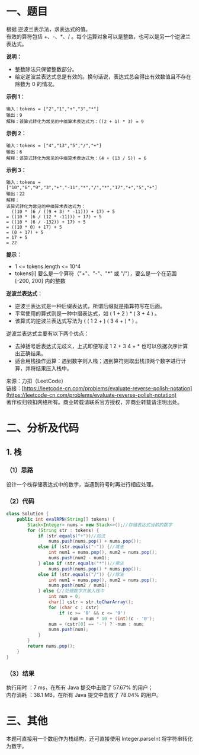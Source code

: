 # 一、题目
根据 逆波兰表示法，求表达式的值。     
有效的算符包括 +、-、*、/ 。每个运算对象可以是整数，也可以是另一个逆波兰表达式。     
     
**说明：**      
- 整数除法只保留整数部分。
- 给定逆波兰表达式总是有效的。换句话说，表达式总会得出有效数值且不存在除数为 0 的情况。
     
**示例 1：**    
```
输入：tokens = ["2","1","+","3","*"]
输出：9
解释：该算式转化为常见的中缀算术表达式为：((2 + 1) * 3) = 9
```
**示例 2：**      
```
输入：tokens = ["4","13","5","/","+"]
输出：6
解释：该算式转化为常见的中缀算术表达式为：(4 + (13 / 5)) = 6
```
**示例 3：**      
```
输入：tokens = ["10","6","9","3","+","-11","*","/","*","17","+","5","+"]
输出：22
解释：
该算式转化为常见的中缀算术表达式为：
  ((10 * (6 / ((9 + 3) * -11))) + 17) + 5
= ((10 * (6 / (12 * -11))) + 17) + 5
= ((10 * (6 / -132)) + 17) + 5
= ((10 * 0) + 17) + 5
= (0 + 17) + 5
= 17 + 5
= 22
```
**提示：**      
- 1 <= tokens.length <= 10^4
- tokens[i] 要么是一个算符（"+"、"-"、"*" 或 "/"），要么是一个在范围 [-200, 200] 内的整数
        
           
**逆波兰表达式：**        
- 逆波兰表达式是一种后缀表达式，所谓后缀就是指算符写在后面。          
- 平常使用的算式则是一种中缀表达式，如 ( 1 + 2 ) * ( 3 + 4 ) 。
- 该算式的逆波兰表达式写法为 ( ( 1 2 + ) ( 3 4 + ) * ) 。
       
逆波兰表达式主要有以下两个优点：          
- 去掉括号后表达式无歧义，上式即便写成 1 2 + 3 4 + * 也可以依据次序计算出正确结果。
- 适合用栈操作运算：遇到数字则入栈；遇到算符则取出栈顶两个数字进行计算，并将结果压入栈中。
       
来源：力扣（LeetCode）       
链接：[https://leetcode-cn.com/problems/evaluate-reverse-polish-notation](https://leetcode-cn.com/problems/evaluate-reverse-polish-notation)      
著作权归领扣网络所有。商业转载请联系官方授权，非商业转载请注明出处。      
# 二、分析及代码    
## 1. 栈
### （1）思路
设计一个栈存储表达式中的数字，当遇到符号时再进行相应处理。       
### （2）代码
```java
class Solution {
    public int evalRPN(String[] tokens) {
        Stack<Integer> nums = new Stack<>();//存储表达式当前的数字
        for (String str : tokens) {
            if (str.equals("+"))//加法
                nums.push(nums.pop() + nums.pop());
            else if (str.equals("-")) {//减法
                int num1 = nums.pop(), num2 = nums.pop();
                nums.push(num2 - num1);
            } else if (str.equals("*"))//乘法
                nums.push(nums.pop() * nums.pop());
            else if (str.equals("/")) {//除法
                int num1 = nums.pop(), num2 = nums.pop();
                nums.push(num2 / num1);
            } else {//处理数字并放入栈中
                int num = 0;
                char[] cstr = str.toCharArray();
                for (char c : cstr)
                    if (c >= '0' && c <= '9')
                        num = num * 10 + (int)(c - '0');
                num = (cstr[0] == '-') ? -num : num;
                nums.push(num);
            }
        }
        return nums.pop();
    }
}
```
### （3）结果
执行用时 ：7 ms，在所有 Java 提交中击败了 57.67% 的用户；    
内存消耗 ：38.1 MB，在所有 Java 提交中击败了 78.04% 的用户。      
# 三、其他
本题可直接用一个数组作为栈结构，还可直接使用 Integer.parseInt 将字符串转化为数字。  
